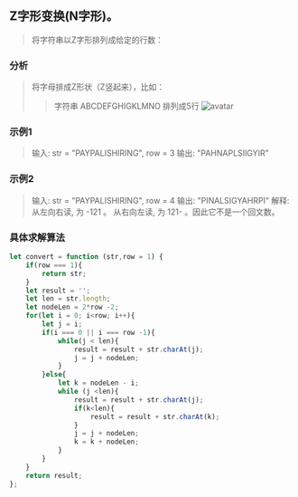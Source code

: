 
## Z字形变换(N字形)。
> 将字符串以Z字形排列成给定的行数：   

### 分析
> 将字母排成Z形状（Z竖起来），比如：
>> 字符串 ABCDEFGHIGKLMNO 排列成5行
![avatar](https://raw.githubusercontent.com/chenqf/technical-summary/master/src/leetCode/6.convert/img.png)


### 示例1
> 输入:  str = "PAYPALISHIRING", row = 3
> 输出: "PAHNAPLSIIGYIR"
### 示例2
> 输入: str = "PAYPALISHIRING", row = 4
> 输出: "PINALSIGYAHRPI"
> 解释: 从左向右读, 为 -121 。 从右向左读, 为 121- 。因此它不是一个回文数。



### 具体求解算法
```javascript 1.8
let convert = function (str,row = 1) {
    if(row === 1){
        return str;
    }
    let result = '';
    let len = str.length;
    let nodeLen = 2*row -2;
    for(let i = 0; i<row; i++){
        let j = i;
        if(i === 0 || i === row -1){
            while(j < len){
                result = result + str.charAt(j);
                j = j + nodeLen;
            }
        }else{
            let k = nodeLen - i;
            while (j <len){
                result = result + str.charAt(j);
                if(k<len){
                    result = result + str.charAt(k);
                }
                j = j + nodeLen;
                k = k + nodeLen;
            }
        }
    }
    return result;
};
```